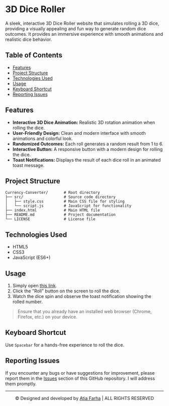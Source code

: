 # 3D Dice Roller

A sleek, interactive 3D Dice Roller website that simulates rolling a 3D dice, providing a visually appealing and fun way to generate random dice outcomes. It provides an immersive experience with smooth animations and realistic dice behavior. 

## Table of Contents

- [Features](#features)
- [Project Structure](#project-structure)
- [Technologies Used](#technologies-used)
- [Usage](#usage)
- [Keyboard Shortcut](#keyboard-shortcut)
- [Reporting Issues](#reporting-issues)

## Features

- **Interactive 3D Dice Animation:** Realistic 3D rotation animation when rolling the dice.
- **User-Friendly Design:** Clean and modern interface with smooth animations and colorful look.
- **Randomized Outcomes:** Each roll generates a random result from 1 to 6.
- **Interactive Button:** A responsive button with a modern design for rolling the dice.
- **Toast Notifications:** Displays the result of each dice roll in an animated toast message.

## Project Structure

```plaintext
Currency-Converter/       # Root directory 
├── src/                  # Source code directory
│   ├── style.css         # Main CSS file for styling
│   └── script.js         # JavaScript for functionality
├── index.html            # Main HTML file
├── README.md             # Project documentation
└── LICENSE               # License file 
```

## Technologies Used

- HTML5
- CSS3
- JavaScript (ES6+)

## Usage

1. Simply open <a href="https://atia-farha.github.io/3d-dice-roller/" target="_blank">this link</a>.
2. Click the "Roll" button on the screen to roll the dice.
3. Watch the dice spin and observe the toast notification showing the rolled number.

> Ensure that you already have an installed web browser (Chrome, Firefox, etc.) on your device.

## Keyboard Shortcut

Use `Spacebar` for a hands-free experience to roll the dice.

## Reporting Issues

If you encounter any bugs or have suggestions for improvement, please report them in the <a href="https://github.com/Atia-Farha/3d-dice-roller/issues" target="_blank">Issues</a> section of this GitHub repository. I will address them promptly.

---
<p align="center">© Designed and developed by <a href="https://github.com/Atia-Farha" target="_blank">Atia Farha</a> | ALL RIGHTS RESERVED</p>
